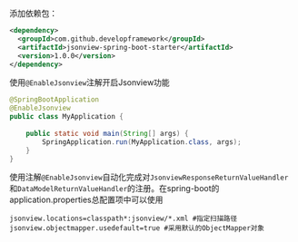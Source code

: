 添加依赖包：

```xml
<dependency>
  <groupId>com.github.developframework</groupId>
  <artifactId>jsonview-spring-boot-starter</artifactId>
  <version>1.0.0</version>
</dependency>
```

使用`@EnableJsonview`注解开启Jsonview功能

```java
@SpringBootApplication
@EnableJsonview
public class MyApplication {
	
  	public static void main(String[] args) {
        SpringApplication.run(MyApplication.class, args);
    }
}
```

使用注解`@EnableJsonview`自动化完成对`JsonviewResponseReturnValueHandler`和`DataModelReturnValueHandler`的注册。在spring-boot的application.properties总配置项中可以使用

```properties
jsonview.locations=classpath*:jsonview/*.xml #指定扫描路径
jsonview.objectmapper.usedefault=true #采用默认的ObjectMapper对象
```
